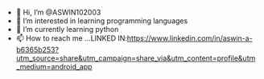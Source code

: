 - 👋 Hi, I’m @ASWIN102003
- 👀 I’m interested in learning programming languages
- 🌱 I’m currently learning python
- 📫 How to reach me ...LINKED IN:https://www.linkedin.com/in/aswin-a-b6365b253?utm_source=share&utm_campaign=share_via&utm_content=profile&utm_medium=android_app

<!---
ASWIN102003/ASWIN102003 is a ✨ special ✨ repository because its `README.md` (this file) appears on your GitHub profile.
You can click the Preview link to take a look at your changes.
--->
